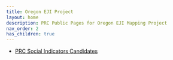 ```yaml
---
title: Oregon EJI Project
layout: home
description: PRC Public Pages for Oregon EJI Mapping Project
nav_order: 2
has_children: true
---
```



- [PRC Social Indicators Candidates](socialFactors.md)
